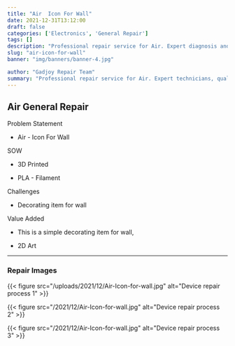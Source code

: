 ```yaml
---
title: "Air  Icon For Wall"
date: 2021-12-31T13:12:00
draft: false
categories: ['Electronics', 'General Repair']
tags: []
description: "Professional repair service for Air. Expert diagnosis and quality repairs in Bangalore."
slug: "air-icon-for-wall"
banner: "img/banners/banner-4.jpg"

author: "Gadjoy Repair Team"
summary: "Professional repair service for Air. Expert technicians, quality parts, warranty included."
---
```


## Air General Repair

Problem Statement

- Air - Icon For Wall

SOW

- 3D Printed

- PLA - Filament

Challenges

- Decorating item for wall

Value Added

- This is a simple decorating item for wall,

- 2D Art

---

### Repair Images

{{< figure src="/uploads/2021/12/Air-Icon-for-wall.jpg" alt="Device repair process 1" >}}

{{< figure src="/2021/12/Air-Icon-for-wall.jpg" alt="Device repair process 2" >}}

{{< figure src="/2021/12/Air-Icon-for-wall.jpg" alt="Device repair process 3" >}}

